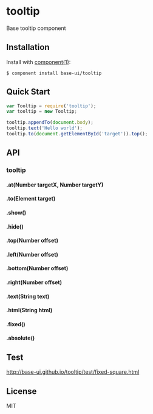 
# tooltip

  Base tooltip component

## Installation

  Install with [component(1)](http://component.io):

    $ component install base-ui/tooltip

## Quick Start
```javascript
var Tooltip = require('tooltip');
var tooltip = new Tooltip;

tooltip.appendTo(document.body);
tooltip.text('Hello world');
tooltip.to(document.getElementById('target')).top();
```

## API
### tooltip
#### .at(Number targetX, Number targetY)
#### .to(Element target)
#### .show()
#### .hide()
#### .top(Number offset)
#### .left(Number offset)
#### .bottom(Number offset)
#### .right(Number offset)
#### .text(String text)
#### .html(String html)
#### .fixed()
#### .absolute()

## Test
http://base-ui.github.io/tooltip/test/fixed-square.html   

## License

  MIT
